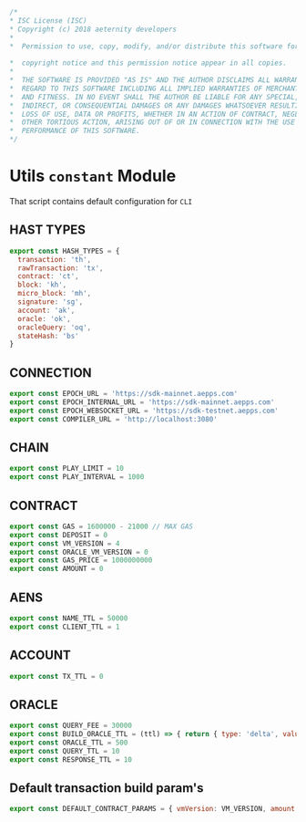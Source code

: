 





  

```js
/*
* ISC License (ISC)
* Copyright (c) 2018 aeternity developers
*
*  Permission to use, copy, modify, and/or distribute this software for any
                                                                        *  purpose with or without fee is hereby granted, provided that the above
*  copyright notice and this permission notice appear in all copies.
*
*  THE SOFTWARE IS PROVIDED "AS IS" AND THE AUTHOR DISCLAIMS ALL WARRANTIES WITH
*  REGARD TO THIS SOFTWARE INCLUDING ALL IMPLIED WARRANTIES OF MERCHANTABILITY
*  AND FITNESS. IN NO EVENT SHALL THE AUTHOR BE LIABLE FOR ANY SPECIAL, DIRECT,
*  INDIRECT, OR CONSEQUENTIAL DAMAGES OR ANY DAMAGES WHATSOEVER RESULTING FROM
*  LOSS OF USE, DATA OR PROFITS, WHETHER IN AN ACTION OF CONTRACT, NEGLIGENCE OR
*  OTHER TORTIOUS ACTION, ARISING OUT OF OR IN CONNECTION WITH THE USE OR
*  PERFORMANCE OF THIS SOFTWARE.
*/

```







# Utils `constant` Module
That script contains default configuration for `CLI`








## HAST TYPES


  

```js
export const HASH_TYPES = {
  transaction: 'th',
  rawTransaction: 'tx',
  contract: 'ct',
  block: 'kh',
  micro_block: 'mh',
  signature: 'sg',
  account: 'ak',
  oracle: 'ok',
  oracleQuery: 'oq',
  stateHash: 'bs'
}


```







## CONNECTION


  

```js
export const EPOCH_URL = 'https://sdk-mainnet.aepps.com'
export const EPOCH_INTERNAL_URL = 'https://sdk-mainnet.aepps.com'
export const EPOCH_WEBSOCKET_URL = 'https://sdk-testnet.aepps.com'
export const COMPILER_URL = 'http://localhost:3080'


```







## CHAIN


  

```js
export const PLAY_LIMIT = 10
export const PLAY_INTERVAL = 1000


```







## CONTRACT


  

```js
export const GAS = 1600000 - 21000 // MAX GAS
export const DEPOSIT = 0
export const VM_VERSION = 4
export const ORACLE_VM_VERSION = 0
export const GAS_PRICE = 1000000000
export const AMOUNT = 0


```







## AENS


  

```js
export const NAME_TTL = 50000
export const CLIENT_TTL = 1


```







## ACCOUNT


  

```js
export const TX_TTL = 0


```







## ORACLE


  

```js
export const QUERY_FEE = 30000
export const BUILD_ORACLE_TTL = (ttl) => { return { type: 'delta', value: ttl } }
export const ORACLE_TTL = 500
export const QUERY_TTL = 10
export const RESPONSE_TTL = 10


```







## Default transaction build param's


  

```js
export const DEFAULT_CONTRACT_PARAMS = { vmVersion: VM_VERSION, amount: AMOUNT, deposit: DEPOSIT, gasPrice: GAS_PRICE, abiVersion: 1 }


```




